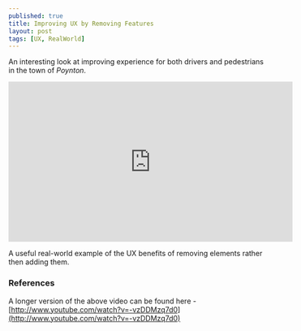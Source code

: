 ```yaml
---
published: true
title: Improving UX by Removing Features
layout: post
tags: [UX, RealWorld]
---
```

An interesting look at improving experience for both drivers and pedestrians in the town of _Poynton_.

<iframe width="560" height="315" src="https://www.youtube-nocookie.com/embed/gVW-YAQCSVs?rel=0" frameborder="0" allowfullscreen></iframe>

A useful real-world example of the UX benefits of removing elements rather then adding them.
### References
A longer version of the above video can be found here - [http://www.youtube.com/watch?v=-vzDDMzq7d0](http://www.youtube.com/watch?v=-vzDDMzq7d0)
